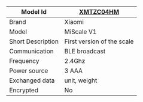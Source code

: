 
|Model Id|[XMTZC04HM](./../../src/devices/XMTZC04HM_json.h)|
|-|-|
|Brand|Xiaomi|
|Model|MiScale V1|
|Short Description|First version of the scale|
|Communication|BLE broadcast|
|Frequency|2.4Ghz|
|Power source|3 AAA|
|Exchanged data|unit, weight|
|Encrypted|No|
